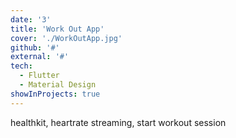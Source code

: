 ```yaml
---
date: '3'
title: 'Work Out App'
cover: './WorkOutApp.jpg'
github: '#'
external: '#'
tech:
  - Flutter
  - Material Design
showInProjects: true
---
```


healthkit, heartrate streaming, start workout session
